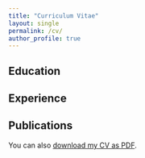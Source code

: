 ```yaml
---
title: "Curriculum Vitae"
layout: single
permalink: /cv/
author_profile: true
---
```


## Education

<!-- Add your education details here -->

## Experience

<!-- Add your work experience here -->

## Publications

<!-- Add your publications here -->

You can also [download my CV as PDF](/assets/images/Files/Guo_CV.pdf).